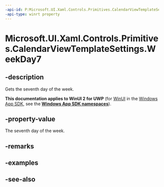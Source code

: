 ```yaml
---
-api-id: P:Microsoft.UI.Xaml.Controls.Primitives.CalendarViewTemplateSettings.WeekDay7
-api-type: winrt property
---
```


<!-- Property syntax
public string WeekDay7 { get; }
-->

# Microsoft.UI.Xaml.Controls.Primitives.CalendarViewTemplateSettings.WeekDay7

## -description
Gets the seventh day of the week.

**This documentation applies to WinUI 2 for UWP** (for [WinUI](/windows/apps/winui/winui3/) in the [Windows App SDK](/windows/apps/windows-app-sdk/), see the **[Windows App SDK namespaces](/windows/windows-app-sdk/api/winrt/)**).

## -property-value
The seventh day of the week.

## -remarks

## -examples

## -see-also
